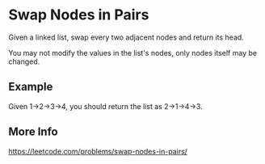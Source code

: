 # Swap Nodes in Pairs

Given a linked list, swap every two adjacent nodes and return its head.

You may not modify the values in the list's nodes, only nodes itself may be changed.

## Example

Given 1->2->3->4, you should return the list as 2->1->4->3.

## More Info

<https://leetcode.com/problems/swap-nodes-in-pairs/>
